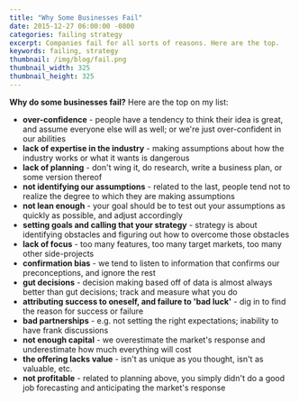 ```yaml
---
title: "Why Some Businesses Fail"
date: 2015-12-27 06:00:00 -0800
categories: failing strategy
excerpt: Companies fail for all sorts of reasons. Here are the top.
keywords: failing, strategy
thumbnail: /img/blog/fail.png
thumbnail_width: 325
thumbnail_height: 325
---
```

**Why do some businesses fail?** Here are the top on my list:

- **over-confidence** - people have a tendency to think their idea is great, and assume everyone else will as well; or we're just over-confident in our abilities
- **lack of expertise in the industry** - making assumptions about how the industry works or what it wants is dangerous
- **lack of planning** - don't wing it, do research, write a business plan, or some version thereof
- **not identifying our assumptions** - related to the last, people tend not to realize the degree to which they are making assumptions
- **not lean enough** - your goal should be to test out your assumptions as quickly as possible, and adjust accordingly
- **setting goals and calling that your strategy** - strategy is about identifying obstacles and figuring out how to overcome those obstacles
- **lack of focus** - too many features, too many target markets, too many other side-projects
- **confirmation bias** - we tend to listen to information that confirms our preconceptions, and ignore the rest
- **gut decisions** - decision making based off of data is almost always better than gut decisions; track and measure what you do
- **attributing success to oneself, and failure to 'bad luck'** - dig in to find the reason for success or failure
- **bad partnerships** - e.g. not setting the right expectations; inability to have frank discussions
- **not enough capital** - we overestimate the market's response and underestimate how much everything will cost
- **the offering lacks value** - isn't as unique as you thought, isn't as valuable, etc.
- **not profitable** - related to planning above, you simply didn't do a good job forecasting and anticipating the market's response
